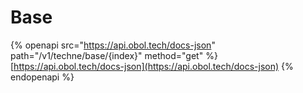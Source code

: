 # Base

{% openapi src="https://api.obol.tech/docs-json" path="/v1/techne/base/{index}" method="get" %}
[https://api.obol.tech/docs-json](https://api.obol.tech/docs-json)
{% endopenapi %}

